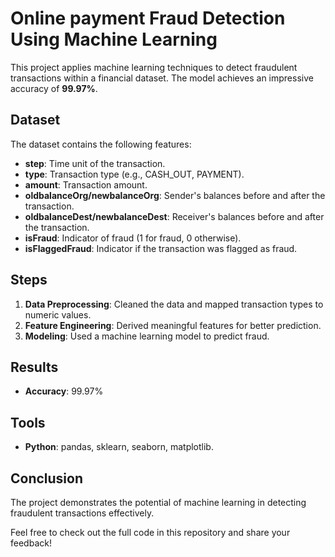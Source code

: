 # Online payment Fraud Detection Using Machine Learning

This project applies machine learning techniques to detect fraudulent transactions within a financial dataset. The model achieves an impressive accuracy of **99.97%**.

## Dataset
The dataset contains the following features:
- **step**: Time unit of the transaction.
- **type**: Transaction type (e.g., CASH_OUT, PAYMENT).
- **amount**: Transaction amount.
- **oldbalanceOrg/newbalanceOrg**: Sender's balances before and after the transaction.
- **oldbalanceDest/newbalanceDest**: Receiver's balances before and after the transaction.
- **isFraud**: Indicator of fraud (1 for fraud, 0 otherwise).
- **isFlaggedFraud**: Indicator if the transaction was flagged as fraud.

## Steps
1. **Data Preprocessing**: Cleaned the data and mapped transaction types to numeric values.
2. **Feature Engineering**: Derived meaningful features for better prediction.
3. **Modeling**: Used a machine learning model to predict fraud.

## Results
- **Accuracy**: 99.97%

## Tools
- **Python**: pandas, sklearn, seaborn, matplotlib.

## Conclusion
The project demonstrates the potential of machine learning in detecting fraudulent transactions effectively.

Feel free to check out the full code in this repository and share your feedback!

